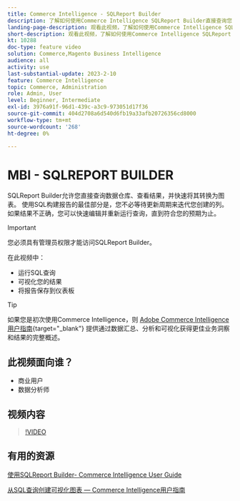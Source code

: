 ```yaml
---
title: Commerce Intelligence - SQLReport Builder
description: 了解如何使用Commerce Intelligence SQLReport Builder直接查询您的数据仓库、查看结果并快速将其转换为图表。
landing-page-description: 观看此视频，了解如何使用Commerce Intelligence SQLReport Builder直接查询您的数据仓库、查看结果并快速将其转换为图表。
short-description: 观看此视频，了解如何使用Commerce Intelligence SQLReport Builder直接查询您的数据仓库、查看结果并快速将其转换为图表。
kt: 10288
doc-type: feature video
solution: Commerce,Magento Business Intelligence
audience: all
activity: use
last-substantial-update: 2023-2-10
feature: Commerce Intelligence
topic: Commerce, Administration
role: Admin, User
level: Beginner, Intermediate
exl-id: 3976a91f-96d1-439c-a3c9-973051d17f36
source-git-commit: 404d2708a6d540d6fb19a33afb20726356cd8000
workflow-type: tm+mt
source-wordcount: '268'
ht-degree: 0%

---
```


# MBI - SQLREPORT BUILDER

SQLReport Builder允许您直接查询数据仓库、查看结果，并快速将其转换为图表。 使用SQL构建报告的最佳部分是，您不必等待更新周期来迭代您创建的列。 如果结果不正确，您可以快速编辑并重新运行查询，直到符合您的预期为止。

>[!IMPORTANT]
>
>您必须具有管理员权限才能访问SQLReport Builder。

在此视频中：

- 运行SQL查询
- 可视化您的结果
- 将报告保存到仪表板

>[!TIP]
>
>如果您是初次使用Commerce Intelligence，则 [Adobe Commerce Intelligence用户指南](https://experienceleague.adobe.com/docs/commerce-business-intelligence/mbi/guide-overview.html){target="_blank"} 提供通过数据汇总、分析和可视化获得更佳业务洞察和结果的完整概述。

## 此视频面向谁？

- 商业用户
- 数据分析师

## 视频内容

>[!VIDEO](https://video.tv.adobe.com/v/342406?quality=12&learn=on)

## 有用的资源

[使用SQLReport Builder- Commerce Intelligence User Guide](https://experienceleague.adobe.com/docs/commerce-business-intelligence/mbi/analyze/sql/sql-rpt-bldr.html)

[从SQL查询创建可视化图表 — Commerce Intelligence用户指南](https://experienceleague.adobe.com/docs/commerce-business-intelligence/mbi/tutorials/create-visuals-from-sql.html)
